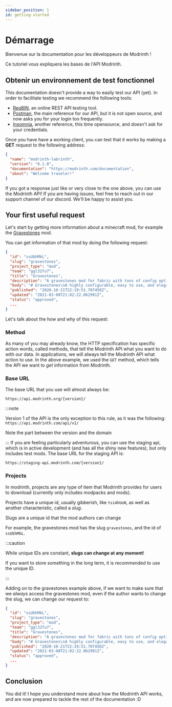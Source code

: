 ```yaml
---
sidebar_position: 1
id: getting-started
---
```


# Démarrage

Bienvenue sur la documentation pour les développeurs de Modrinth !

Ce tutoriel vous expliquera les bases de l'API Modrinth.

## Obtenir un environnement de test fonctionnel

This documentation doesn't provide a way to easily test our API (yet).
In order to facilitate testing we recommend the following tools:

- [ReqBIN](https://reqbin.com/), an online REST API testing tool.
- [Postman](https://www.postman.com/downloads/), the main reference for our API, but it is not open source, and now asks you for your login too frequently.
- [Insomnia](https://insomnia.rest/), another reference, this time opensource, and doesn't ask for your credentials.

Once you have have a working client, you can test that it works by making a **GET** request to the following address:

```json title="GET https://api.modrinth.com/"
{
  "name": "modrinth-labrinth",
  "version": "0.1.0",
  "documentation": "https://modrinth.com/documentation",
  "about": "Welcome traveler!"
}
```

If you got a response just like or very close to the one above, you can use the Modrinth API! 
If you are having issues, feel free to reach out in our support channel of our discord. We'll be happy to assist you.

## Your first useful request

Let's start by getting more information about a minecraft mod, for example the [Gravestones](https://modrinth.com/mod/gravestones) mod.

You can get information of that mod by doing the following request:

```json title="GET https://api.modrinth.com/v2/project/gravestones"
{
  "id": "ssUbhMkL",
  "slug": "gravestones",
  "project_type": "mod",
  "team": "ggl32fu7",
  "title": "Gravestones",
  "description": "A gravestones mod for fabric with tons of config options, an API, and more!",
  "body": "# Gravestones\nA highly configurable, easy to use, and elegant Gravestones mod for Fabric MC. It even has an easy to use API for developers!\n## Screenshots\n\n![Screenshot 1](https://i.imgur.com/mOFGTal.png \"Configuration\")",
  "published": "2020-10-21T22:19:51.707450Z",
  "updated": "2021-03-08T21:02:22.062991Z",
  "status": "approved",
  ...
}
```

Let's talk about the how and why of this request:

### Method
As many of you may already know, the HTTP specification has specific action words, called methods, that tell the Modrinth API what you want to do with our data.
In applications, we will always tell the Modrinth API what action to use.
In the above example, we used the `GET` method, which tells the API we want to *get* information from Modrinth.

### Base URL
The base URL that you use will almost always be:
```
https://api.modrinth.org/{version}/
```
:::note

Version 1 of the API is the only exception to this rule, as it was the following: `https://api.modrinth.com/api/v1/`

Note the part between the version and the domain

:::
If you are feeling particularly adventurous, you can use the staging api, which is in active development (and has all the shiny new features), but only includes test mods. The base URL for the staging API is:
```
https://staging-api.modrinth.com/{version}/
```
### Projects

In modrinth, projects are any type of item that Modrinth provides for users to download (currently only includes modpacks and mods).

Projects have a unique id, usually gibberish, like `tsi4hUoN`, as well as another characteristic, called a *slug*.

Slugs are a unique id that the mod authors can change

For example, the gravestones mod has the slug `gravestones`, and the id of `ssUbhMkL`.

:::caution

While unique IDs are constant, **slugs can change at any moment**!

If you want to store something in the long term, it is recommended to use the unique ID.

:::

Adding on to the gravestones example above, if we want to make sure that we *always* access the gravestones mod, even if the author wants to change the slug, we can change our request to:
```json title="GET https://api.modrinth.com/v2/project/ssUbhMkL"
{
  "id": "ssUbhMkL",
  "slug": "gravestones",
  "project_type": "mod",
  "team": "ggl32fu7",
  "title": "Gravestones",
  "description": "A gravestones mod for fabric with tons of config options, an API, and more!",
  "body": "# Gravestones\nA highly configurable, easy to use, and elegant Gravestones mod for Fabric MC. It even has an easy to use API for developers!\n## Screenshots\n\n![Screenshot 1](https://i.imgur.com/mOFGTal.png \"Configuration\")",
  "published": "2020-10-21T22:19:51.707450Z",
  "updated": "2021-03-08T21:02:22.062991Z",
  "status": "approved",
  ...
}
```
## Conclusion

You did it!
I hope you understand more about how the Modrinth API works, and are now prepared to tackle the rest of the documentation :D